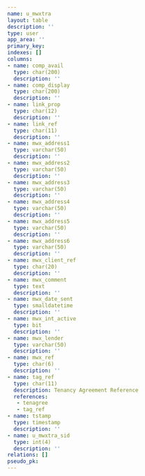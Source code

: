 ```yaml
---
name: u_mwxtra
layout: table
description: ''
type: user
app_area: ''
primary_key: 
indexes: []
columns:
- name: comp_avail
  type: char(200)
  description: ''
- name: comp_display
  type: char(200)
  description: ''
- name: link_prop
  type: char(12)
  description: ''
- name: link_ref
  type: char(11)
  description: ''
- name: mwx_address1
  type: varchar(50)
  description: ''
- name: mwx_address2
  type: varchar(50)
  description: ''
- name: mwx_address3
  type: varchar(50)
  description: ''
- name: mwx_address4
  type: varchar(50)
  description: ''
- name: mwx_address5
  type: varchar(50)
  description: ''
- name: mwx_address6
  type: varchar(50)
  description: ''
- name: mwx_client_ref
  type: char(20)
  description: ''
- name: mwx_comment
  type: text
  description: ''
- name: mwx_date_sent
  type: smalldatetime
  description: ''
- name: mwx_int_active
  type: bit
  description: ''
- name: mwx_lender
  type: varchar(50)
  description: ''
- name: mwx_ref
  type: char(6)
  description: ''
- name: tag_ref
  type: char(11)
  description: Tenancy Agreement Reference
  references:
   - tenagree
   - tag_ref
- name: tstamp
  type: timestamp
  description: ''
- name: u_mwxtra_sid
  type: int(4)
  description: ''
relations: []
pseudo_pk: 
---
```


